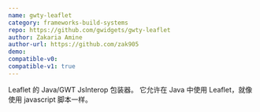 ```yaml
---
name: gwty-leaflet
category: frameworks-build-systems
repo: https://github.com/gwidgets/gwty-leaflet
author: Zakaria Amine
author-url: https://github.com/zak905
demo: 
compatible-v0:
compatible-v1: true
---
```


Leaflet 的 Java/GWT JsInterop 包装器。 它允许在 Java 中使用 Leaflet，就像使用 javascript 脚本一样。
